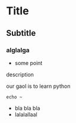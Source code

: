# Title
## Subtitle 
### alglalga
- some point

 description

our gaol is to learn python


```
echo ~
```

* bla bla bla
* lalalallaal

